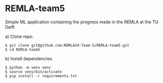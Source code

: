 # REMLA-team5
Simple ML application containing the progress made in the REMLA at the TU Delft

a) Clone repo.

```
$ git clone git@github.com:REMLA24-Team-5/REMLA-team5.git
$ cd REMLA-team5
```

b) Install dependencies.

```
$ python -m venv venv
$ source venv/bin/activate
$ pip install -r requirements.txt
```